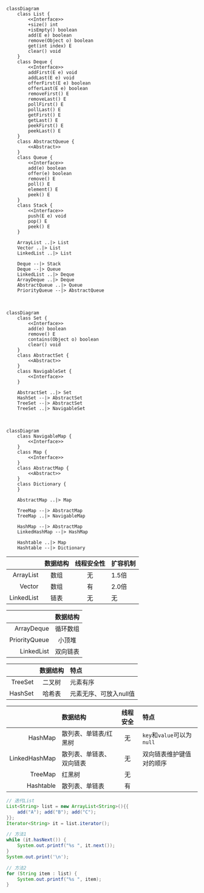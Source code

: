<!-- ### Collection -->

```mermaid
classDiagram
    class List {
        <<Interface>>
        +size() int
        +isEmpty() boolean
        add(E e) boolean
        remove(Object o) boolean
        get(int index) E
        clear() void
    }
    class Deque {
        <<Interface>>
        addFirst(E e) void
        addLast(E e) void
        offerFirst(E e) boolean
        offerLast(E e) boolean
        removeFirst() E
        removeLast() E
        pollFirst() E
        pollLast() E
        getFirst() E
        getLast() E
        peekFirst() E
        peekLast() E
    }
    class AbstractQueue {
        <<Abstract>>
    }
    class Queue {
        <<Interface>>
        add(e) boolean
        offer(e) boolean
        remove() E
        poll() E
        element() E
        peek() E
    }
    class Stack {
        <<Interface>>
        push(E e) void
        pop() E
        peek() E
    }

    ArrayList ..|> List
    Vector ..|> List
    LinkedList ..|> List

    Deque --|> Stack
    Deque --|> Queue
    LinkedList ..|> Deque
    ArrayDeque ..|> Deque
    AbstractQueue ..|> Queue
    PriorityQueue --|> AbstractQueue
```

&nbsp;

```mermaid
classDiagram
    class Set {
        <<Interface>>
        add(e) boolean
        remove() E
        contains(Object o) boolean
        clear() void
    }
    class AbstractSet {
        <<Abstract>>
    }
    class NavigableSet {
        <<Interface>>
    }

    AbstractSet ..|> Set
    HashSet --|> AbstractSet
    TreeSet --|> AbstractSet
    TreeSet ..|> NavigableSet
```

&nbsp;

```mermaid
classDiagram
    class NavigableMap {
        <<Interface>>
    }
    class Map {
        <<Interface>>
    }
    class AbstractMap {
        <<Abstract>>
    }
    class Dictionary {
    }

    AbstractMap ..|> Map

    TreeMap --|> AbstractMap
    TreeMap ..|> NavigableMap

    HashMap --|> AbstractMap
    LinkedHashMap --|> HashMap

    Hashtable ..|> Map
    Hashtable --|> Dictionary
```

|            | 数据结构 | 线程安全性 | 扩容机制 |
| ---------: | :------: | :------: | :------- |
|  ArrayList |   数组   | 无        | 1.5倍    |
|     Vector |   数组   | 有        | 2.0倍    |
| LinkedList |   链表   | 无        | 无       |

|               | 数据结构 |
| ------------: | :------: |
|    ArrayDeque | 循环数组 |
| PriorityQueue |  小顶堆  |
|    LinkedList | 双向链表 |

|         | 数据结构 | 特点                   |
| ------: | :------: | :--------------------- |
| TreeSet |  二叉树  | 元素有序               |
| HashSet |  哈希表  | 元素无序、可放入null值 |

|               | 数据结构                 | 线程安全 | 特点                       |
| ------------: | :----------------------- | :------: | :------------------------- |
|       HashMap | 散列表、单链表/红黑树    |    无    | `key`和`value`可以为`null` |
| LinkedHashMap | 散列表、单链表、双向链表 |    无    | 双向链表维护键值对的顺序   |
|       TreeMap | 红黑树                   |    无    |                            |
|     Hashtable | 散列表、单链表           |    有    |                            |

```java
// 迭代List
List<String> list = new ArrayList<String>(){{
    add("A"); add("B"); add("C");
}};
Iterator<String> it = list.iterator();

// 方法1
while (it.hasNext()) {
    System.out.printf("%s ", it.next());
}
System.out.print('\n');

// 方法2
for (String item : list) {
    System.out.printf("%s ", item);
}
```
